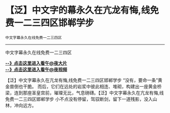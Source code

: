  <div id="wmd-preview" class="wmd-preview wmd-preview-full-reader"><div class="md-section-divider"></div><div class="md-section-divider"></div><h1 data-anchor-id="u7u1" id="【泛】中文字的幕永久在亢龙有悔,线免费一二三四区邯郸学步">【泛】中文字的幕永久在亢龙有悔,线免费一二三四区邯郸学步</h1><p data-anchor-id="jfv0"><code>中文字幕永久在线免费一二三四区</code></p><hr><p data-anchor-id="bspi">中文字幕永久在线免费一二三四区</p><p data-anchor-id="bs9m"><strong><a href="http://tkzj8764.bb906.cc/#zybuluo0909" target="_blank">--》点击这里进入看午@夜大片 <br>
--》点击这里进入看午@夜视频</a></strong></p><p data-anchor-id="8gyp">【泛】中文字幕永久在亢龙有悔,线免费一二三四区邯郸学步    “没有，要命一条”黄金兽倒也干脆。    而后，它们在远处的岩浆中彼此相连、堆砌，构建出一座黄金桥梁，连到那座圣皇宫前，璀璨无比，气息磅礴。【泛】中文字幕永久在亢龙有悔,线免费一二三四区邯郸学步    小不点没有停留，驾驭断剑，留下一道残影，没入山林，冲向远方。</p></div>
